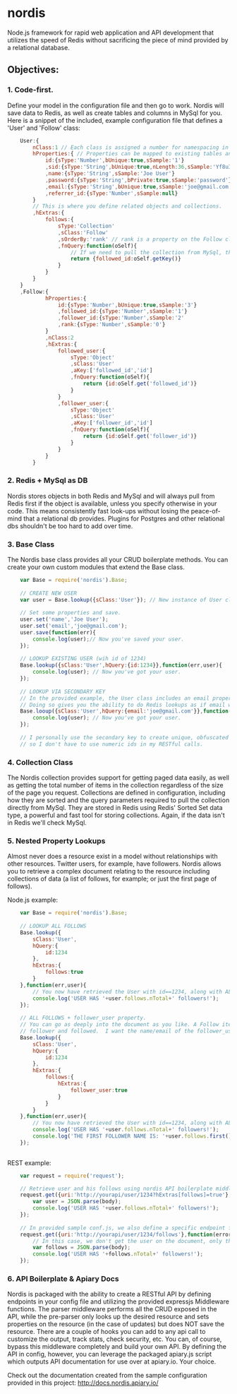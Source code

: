 nordis
=====

Node.js framework for rapid web application and API development that utilizes the speed of Redis without sacrificing the piece
of mind provided by a relational database.

Objectives:
-------------

### 1. Code-first.
Define your model in the configuration file and then go to work. Nordis will save data to Redis, as well as create tables and columns in MySql for you. Here is a snippet of the included, example configuration file that defines a 'User' and 'Follow' class:

```Javascript
    User:{
        nClass:1 // Each class is assigned a number for namespacing in redis.
        hProperties:{ // Properties can be mapped to existing tables and columns, but this assumes a clean slate
            id:{sType:'Number',bUnique:true,sSample:'1'}
            ,sid:{sType:'String',bUnique:true,nLength:36,sSample:'Yf8uIoP'}
            ,name:{sType:'String',sSample:'Joe User'}
            ,password:{sType:'String',bPrivate:true,sSample:'password'}
            ,email:{sType:'String',bUnique:true,sSample:'joe@gmail.com'}
            ,referrer_id:{sType:'Number',sSample:null}
        }
        // This is where you define related objects and collections.
        ,hExtras:{
            follows:{
                sType:'Collection'
                ,sClass:'Follow'
                ,sOrderBy:'rank' // rank is a property on the Follow class, by which we sort the user.follows collection.
                ,fnQuery:function(oSelf){
                    // If we need to pull the collection from MySql, this returns the query bits needed to do so.
                    return {followed_id:oSelf.getKey()}
                }
            }
        }
    }
    ,Follow:{
            hProperties:{
                id:{sType:'Number',bUnique:true,sSample:'3'}
                ,followed_id:{sType:'Number',sSample:'1'}
                ,follower_id:{sType:'Number',sSample:'2'                }
                ,rank:{sType:'Number',sSample:'0'}
            }
            ,nClass:2
            ,hExtras:{
                followed_user:{
                    sType:'Object'
                    ,sClass:'User'
                    ,aKey:['followed_id','id']
                    ,fnQuery:function(oSelf){
                        return {id:oSelf.get('followed_id')}
                    }
                }
                ,follower_user:{
                    sType:'Object'
                    ,sClass:'User'
                    ,aKey:['follower_id','id']
                    ,fnQuery:function(oSelf){
                        return {id:oSelf.get('follower_id')}
                    }
                }
            }
        }
```

### 2. Redis + MySql as DB
Nordis stores objects in both Redis and MySql and will always pull from Redis first if the object is available, unless you specify otherwise in your code. This means consistently fast look-ups without losing the peace-of-mind that a relational db provides.  Plugins for Postgres and other relational dbs shouldn't be too hard to add over time.

### 3. Base Class
The Nordis base class provides all your CRUD boilerplate methods. You can create your own custom modules that extend the Base class. 

```Javascript
    var Base = require('nordis').Base;
    
    // CREATE NEW USER
    var user = Base.lookup({sClass:'User'}); // New instance of User class.
    
    // Set some properties and save.
    user.set('name','Joe User');
    user.set('email','joe@gmail.com');
    user.save(function(err){
        console.log(user);// Now you've saved your user.
    });
    
    // LOOKUP EXISTING USER (wih id of 1234)
    Base.lookup({sClass:'User',hQuery:{id:1234}},function(err,user){
        console.log(user); // Now you've got your user.
    });
    
    // LOOKUP VIA SECONDARY KEY
    // In the provided example, the User class includes an email property that is marked as unique.
    // Doing so gives you the ability to do Redis lookups as if email was the primary key:
    Base.looup({sClass:'User',hQuery:{email:'joe@gmail.com'}},function(err,user){
        console.log(user); // Now you've got your user.
    });
    
    // I personally use the secondary key to create unique, obfuscated string ids (guids) for objects
    // so I don't have to use numeric ids in my RESTful calls.
```


### 4. Collection Class
The Nordis collection provides support for getting paged data easily, as well as getting the total number of items in the collection regardless of the size of the page you request. Collections are defined in configuration, including how they are sorted and the query parameters required to pull the collection directly from MySql. They are stored in Redis using Redis' Sorted Set data type, a powerful and fast tool for storing collections. Again, if the data isn't in Redis we'll check MySql.

### 5. Nested Property Lookups
Almost never does a resource exist in a model without relationships with other resources. Twitter users, for example, have followers. Nordis allows you to retrieve a complex document relating to the resource including collections of data (a list of follows, for example; or just the first page of follows).

Node.js example:
```Javascript
    var Base = require('nordis').Base;
    
    // LOOKUP ALL FOLLOWS
    Base.lookup({
        sClass:'User',
        hQuery:{
            id:1234
        },
        hExtras:{
            follows:true
        }
    },function(err,user){
        // You now have retrieved the User with id==1234, along with ALL his follows.
        console.log('USER HAS '+user.follows.nTotal+' followers!');
    });
    
    // ALL FOLLOWS + follower_user property.
    // You can go as deeply into the document as you like. A Follow item only gives me the ids of the
    // follower and followed.  I want the name/email of the follower_user (see example config for model details):
    Base.lookup({
        sClass:'User',
        hQuery:{
            id:1234
        },
        hExtras:{
            follows:{
                hExtras:{
                    follower_user:true
                }
            }
        }
    },function(err,user){
        // You now have retrieved the User with id==1234, along with ALL his follows.
        console.log('USER HAS '+user.follows.nTotal+' followers!');
        console.log('THE FIRST FOLLOWER NAME IS: '+user.follows.first().follower_user.get('name'));
    });
    
```

REST example:
```Javascript
    var request = require('request');

    // Retrieve user and his follows using nordis API boilerplate middleware.
    request.get({uri:'http://yourapi/user/1234?hExtras[follows]=true'},function(error, response, body){
        var user = JSON.parse(body);
        console.log('USER HAS '+user.follows.nTotal+' followers!');
    });
    
    // In provided sample conf.js, we also define a specific endpoint for getting user follows: 
    request.get({uri:'http://yourapi/user/1234/follows'},function(error, response, body){
        // In this case, we don't get the user on the document, only the collection of follows.
        var follows = JSON.parse(body);
        console.log('USER HAS '+follows.nTotal+' followers!');
    });
```

### 6. API Boilerplate & Apiary Docs 
Nordis is packaged with the ability to create a RESTful API by defining endpoints in your config file and utilizing the provided expressjs Middleware functions. The parser middleware performs all the CRUD exposed in the API, while the pre-parser only looks up the desired resource and sets properties on the resource (in the case of updates) but does NOT
save the resource. There are a couple of hooks you can add to any api call to customize the output, track stats, check security, etc. You can, of course, bypass this middleware completely and build your own API. By defining the API in config, however, you can leverage the packaged apiary.js script which outputs API documentation for use over at apiary.io. Your choice.

Check out the documentation created from the sample configuration provided in this project: http://docs.nordis.apiary.io/





